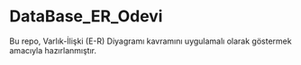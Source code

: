 # DataBase_ER_Odevi
Bu repo, Varlık-İlişki (E-R) Diyagramı kavramını uygulamalı olarak göstermek amacıyla hazırlanmıştır.
